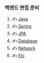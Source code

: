 ### 백엔드 면접 준비

1. ✍️ [Java](JAVA.md)
2. ✍️ [Spring](SPRING.md)
3. ✍️ [JPA](JPA.md)
4. ✍️ [Database](DATABASE.md)
5. ✍️ [Network](NETWORK.md)
6. ✍️ [Etc](ETC.md)
